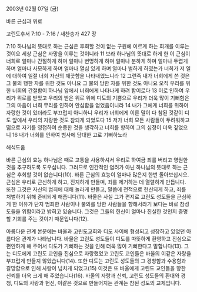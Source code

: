 2003년 02월 07일 (금)

바른 근심과 위로



고린도후서 7:10 - 7:16 / 새찬송가 427 장


7:10 하나님의 뜻대로 하는 근심은 후회할 것이 없는 구원에 이르게 하는 회개를 이루는 것이요 세상 근심은 사망을 이루는 것이니라 
11 보라 하나님의 뜻대로 하게 한 이 근심이 너희로 얼마나 간절하게 하며 얼마나 변명하게 하며 얼마나 분하게 하며 얼마나 두렵게 하며 얼마나 사모하게 하며 얼마나 열심 있게 하며 얼마나 벌하게 하였는가 너희가 저 일에 대하여 일절 너희 자신의 깨끗함을 나타내었느니라 
12 그런즉 내가 너희에게 쓴 것은 그 불의 행한 자를 위한 것도 아니요 그 불의 당한 자를 위한 것도 아니요 오직 우리를 위한 너희의 간절함이 하나님 앞에서 너희에게 나타나게 하려 함이로다 
13 이로 인하여 우리가 위로를 받았고 우리의 받은 위로 위에 디도의 기쁨으로 우리가 더욱 많이 기뻐함은 그의 마음이 너희 무리를 인하여 안심함을 얻었음이니라 
14 내가 그에게 너희를 위하여 자랑한 것이 있더라도 부끄럽지 아니하니 우리가 너희에게 이른 말이 다 참된 것같이 디도 앞에서 우리의 자랑한 것도 참되게 되었도다 
15 저가 너희 모든 사람들이 두려워하고 떪으로 자기를 영접하여 순종한 것을 생각하고 너희를 향하여 그의 심정이 더욱 깊었으니 
16 내가 너희를 인하여 범사에 담대한 고로 기뻐하노라

해석도움





바른 근심의 효능 
하나님은 때로 고통을 사용하셔서 우리로 하여금 죄를 버리고 영원한 것을 추구하도록 도우십니다. 그러므로 인간적인 염려가 아닌 하나님의 뜻대로 하는 근심은 후회할 것이 없습니다(10). 바른 근심의 효능이 얼마나 많은지 한번 돌아보십시오. 근심은 우리로 근신하게 하고, 진지하게 만들며, 죄를 제거하는 데 열렬하게 만듭니다. 또한 그것은 자신의 범죄에 대해 놀라게 만들고, 말씀에 전적으로 헌신되게 하고, 죄를 처벌하기 위해 준비되게 해줍니다(11). 바울은 사실 그가 편지로 고린도 성도들을 근심하게 한 이유가 단지 범죄한 사람이나 불의를 당한 사람들을 향해서라기 보다는 바로 참성도들을 위함이라고 밝히고 있습니다. 그것은 그들의 헌신이 얼마나 진실한 것인지 증명할 기회를 주는 것이기 때문입니다(12).

아름다운 관계 
본문에는 바울과 고린도교회와 디도 사이에 형성되고 성장하고 있었던 아름다운 관계가 나타납니다. 바울은 고린도 성도들이 디도를 따뜻하게 환영하고 진심으로 편안하게 해 주어서 디도가 기뻐하는 것을 인해 더욱 많이 기뻐한다고 말합니다(13). 그는 디도에게 고린도 교인을 진심으로 자랑했었고 고린도 교인들은 바울의 이같은 자랑을 부끄럽게 만들지 않았습니다(14). 또한 디도는 고린도 성도들의 그 경청함과 수용함과 갈망함으로 인해 사랑이 넘치게 되었고(15) 이것은 또 바울에게 고린도 교인들을 향한 신뢰를 더욱 크게 해 주었습니다(16). 바울의 자랑과 신뢰, 고린도 성도들의 환대와 경청, 디도의 사랑과 헌신, 이같은 것으로 만들어지는 관계는 참된 성도의 교제입니다.